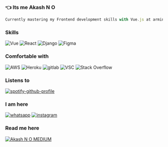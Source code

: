 


### :point_left: Its me Akash N O



```js
Currently mastering my Frontend development skills with Vue.js at armino.in
``` 




<!--- 
![GitHub metrics](https://metrics.lecoq.io/Akashno)  

![GitHub streak stats](https://github-readme-streak-stats.herokuapp.com/?user=Akashno)  


  
  ![Profile views](https://gpvc.arturio.dev/Akashno)  
  
</div>
[![Years Badge](https://badges.pufler.dev/years/Akashno)](https://badges.pufler.dev)
--->

### Skills
<span> <img alt="Vue" src="https://img.shields.io/badge/Vue.js-35495E?style=for-the-badge&logo=vuedotjs&logoColor=4FC08D"/></span> 
<span> <img alt="React" src="https://img.shields.io/badge/react%20-%2320232a.svg?&style=for-the-badge&logo=react&logoColor=%2361DAFB"/></span>
<span><img alt="Django" src="https://img.shields.io/badge/django%20-%23092E20.svg?&style=for-the-badge&logo=django&logoColor=white"/> </span>
<span><img alt="Figma" src="https://img.shields.io/badge/figma%20-%23F24E1E.svg?&style=for-the-badge&logo=figma&logoColor=white"/></span>

<!-- <span > <img alt="HTML5" src="https://img.shields.io/badge/html5%20-%23E34F26.svg?&style=for-the-badge&logo=html5&logoColor=white"/></span> <span> <img alt="CSS3" src="https://img.shields.io/badge/css3%20-%231572B6.svg?&style=for-the-badge&logo=css3&logoColor=white"/></span> <span > <img alt="JavaScript" src="https://img.shields.io/badge/javascript%20-%23323330.svg?&style=for-the-badge&logo=javascript&logoColor=%23F7DF1E"/></span> -->

<!-- <img alt="Python" src="https://img.shields.io/badge/python%20-%2314354C.svg?&style=for-the-badge&logo=python&logoColor=white"/> -->

 ### Comfortable with
 
 
 <div align='left'>
  <img alt="AWS" src="https://img.shields.io/badge/AWS%20-%23FF9900.svg?&style=for-the-badge&logo=amazon-aws&logoColor=white"/> 
  <img alt="Heroku" src="https://img.shields.io/badge/heroku%20-%23430098.svg?&style=for-the-badge&logo=heroku&logoColor=white"/>
  <img alt="gitlab" src="https://img.shields.io/badge/GitLab-330F63?style=for-the-badge&logo=gitlab&logoColor=white"/>
  <img alt="VSC" src="https://img.shields.io/badge/Visual_Studio-5C2D91?style=for-the-badge&logo=visual%20studio&logoColor=white"/>
  <img alt="Stack Overflow" src="https://img.shields.io/badge/-Stack%20overflow-FE7A16?style=for-the-badge&logo=stack-overflow&logoColor=white"/>
  </div>


 ### Listens to
 
[![spotify-github-profile](https://spotify-github-profile.vercel.app/api/view?uid=tcjwb1lqp68v38ev7umhwwqs2&cover_image=true&theme=novatorem)](https://spotify-github-profile.vercel.app/api/view?uid=tcjwb1lqp68v38ev7umhwwqs2&redirect=true)


### I am here
<div align='left'>
  <a target="_blank" href="https://wa.me/+919061936162/?text=Hey%20Akash"><img alt="whatsapp"  src="https://img.shields.io/badge/WhatsApp-25D366?style=for-the-badge&logo=whatsapp&logoColor=white"/></a>
  <a href="https://www.instagram.com/n.o.codes/"><img alt="instagram"  src="https://img.shields.io/badge/Instagram-E4405F?style=for-the-badge&logo=instagram&logoColor=white"/>   </a>
  </div>


<div>
  
### Read me here
  
[![Akash N O MEDIUM](https://github-readme-medium.vercel.app/?username=noakash)](https://medium.com/@noakash)
  </div>

<!-- [![Akash N O StackOverflow](https://github-readme-stackoverflow.vercel.app/?userID=9630323&theme=dark&layout=compact)](https://stackoverflow.com/users/9630323/akash-no) -->
